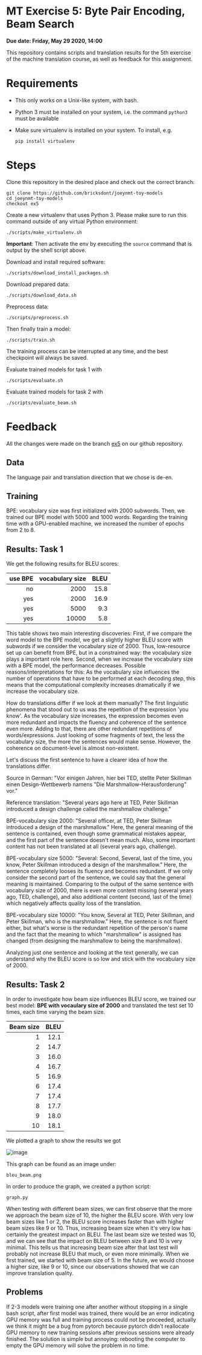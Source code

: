 # MT Exercise 5: Byte Pair Encoding, Beam Search

**Due date: Friday, May 29 2020, 14:00**

This repository contains scripts and translation results for the 5th exercise of the machine translation course, 
as well as feedback for this assignment.

# Requirements

- This only works on a Unix-like system, with bash.
- Python 3 must be installed on your system, i.e. the command `python3` must be available
- Make sure virtualenv is installed on your system. To install, e.g.

    `pip install virtualenv`

# Steps

Clone this repository in the desired place and check out the correct branch:

    git clone https://github.com/bricksdont/joeynmt-toy-models
    cd joeynmt-toy-models
    checkout ex5

Create a new virtualenv that uses Python 3. Please make sure to run this command outside of any virtual Python environment:

    ./scripts/make_virtualenv.sh

**Important**: Then activate the env by executing the `source` command that is output by the shell script above.

Download and install required software:

    ./scripts/download_install_packages.sh

Download prepared data:

    ./scripts/download_data.sh

Preprocess data:

    ./scripts/preprocess.sh

Then finally train a model:

    ./scripts/train.sh

The training process can be interrupted at any time, and the best checkpoint will always be saved.

Evaluate trained models for task 1 with

    ./scripts/evaluate.sh

Evaluate trained models for task 2 with

    ./scripts/evaluate_beam.sh

# Feedback

All the changes were made on the branch [ex5](https://github.com/jo0704/joeynmt-toy-models/tree/ex5) on our github repository.

## Data

The language pair and translation direction that we chose is de-en.

## Training

BPE: vocabulary size was first initialized with 2000 subwords. Then, we trained our BPE model with 5000 and 1000 words.
Regarding the training time with a GPU-enabled machine, we increased the number of epochs from 2 to 8.

## Results: Task 1

We get the following results for BLEU scores:

| use BPE | vocabulary size | BLEU |
| ---: | ---: | ---: |
| no | 2000 | 15.8 |
| yes | 2000 | 16.9 |
| yes | 5000 | 9.3 |
| yes | 10000 | 5.8 |

This table shows two main interesting discoveries:
First, if we compare the word model to the BPE model, 
we get a slightly higher BLEU score with subwords if we consider the vocabulary size of 2000.
Thus, low-resource set up can benefit from BPE, but in a constrained way: 
the vocabulary size plays a important role here.
Second, when we increase the vocabulary size with a BPE model, the performance decreases.
Possible reasons/interpretations for this:
As the vocabulary size influences the number of operations that have to be performed at each decoding step,
this means that the computational complexity increases dramatically if we increase the vocabulary size.

How do translations differ if we look at them manually?
The first linguistic phenomena that stood out to us was the repetition of the expression 'you know'.
As the vocabulary size increases, the expression becomes even more redundant and impacts the fluency and
coherence of the sentence even more. 
Adding to that, there are other redundant repetitions of words/expressions.
Just looking of some fragments of text, the less the vocabulary size, the more the sentences would make sense. However, the coherence on document-level is almost non-existent.

Let's discuss the first sentence to have a clearer idea of how the translations differ.

Source in German: "Vor einigen Jahren, hier bei TED, stellte Peter Skillman einen Design-Wettbewerb namens "Die Marshmallow-Herausforderung" vor."

Reference translation: "Several years ago here at TED, Peter Skillman  introduced a design challenge  called the marshmallow challenge."

BPE-vocabulary size 2000: "Several officer, at TED, Peter Skillman introduced a design of the marshmallow." 
Here, the general meaning of the sentence is contained, even though some grammatical mistakes appear, and the first part of the sentence doesn't mean much.
Also, some important content has not been translated at all (several years ago, challenge).

BPE-vocabulary size 5000: "Several: Second, Several, last of the time, you know, Peter Skillman introduced a design of the marshmallow."
Here, the sentence completely looses its fluency and becomes redundant. If we only consider the second part of the sentence, we could say that the general meaning is maintained.
Comparing to the output of the same sentence with vocabulary size of 2000, there is even more content missing (several years ago, TED, challenge), and also additional content (second, last of the time) which negatively affects quality loss of the translation. 

BPE-vocabulary size 10000: "You know, Several at TED, Peter Skillman, and Peter Skillman, who is the marshmallow."
Here, the sentence is not fluent either, but what's worse is the redundant repetition of the person's name and the fact that the meaning to which "marshmallow" is assigned has changed (from designing the marshmallow to being the marshmallow).

Analyzing just one sentence and looking at the text generally, we can understand why the BLEU score is so low and stick with the vocabulary size of 2000. 


## Results: Task 2

In order to investigate how beam size influences BLEU score, we trained our best model:
**BPE with vocaulary size of 2000** and translated the test set 10 times, each time varying the beam size. 

| Beam size | BLEU |
| ---: | ---: |
| 1 | 12.1 |
| 2 | 14.7 |
| 3 | 16.0 |
| 4 | 16.7 |
| 5 | 16.9 |
| 6 | 17.4 |
| 7 | 17.4 |
| 8 | 17.7 |
| 9 | 18.0 |
| 10 | 18.1 |

We plotted a graph to show the results we got 

![image](./bleu_beam.png)

This graph can be found as an image under:

    bleu_beam.png

In order to produce the graph, we created a python script:

    graph.py

When testing with different beam sizes, we can first observe that the more we approach the beam size of 10, the higher the BLEU score.
With very low beam sizes like 1 or 2, the BLEU score increases faster than with higher beam sizes like 9 or 10. 
Thus, increasing beam size when it's very low has certainly the greatest impact on BLEU.
The last beam size we tested was 10, and we can see that the impact on BLEU between size 9 and 10 is very minimal. 
This tells us that increasing beam size after that last test will probably not increase BLEU that much, or even more minimally.
When we first trained, we started with beam size of 5. In the future, we would choose a higher size, like 9 or 10, 
since our observations showed that we can improve translation quality.


## Problems

If 2-3 models were training one after another without stopping in a single bash script, 
after first model was trained,
there would be an error indicating GPU memory was full and training process could not be proceeded, 
actually we think it might be a bug from pytorch because pytorch didn't reallocate GPU memory to new training sessions 
after previous sessions were already finished. 
The solution is simple but annoying: rebooting the computer to empty the GPU memory will solve the problem in no time.

